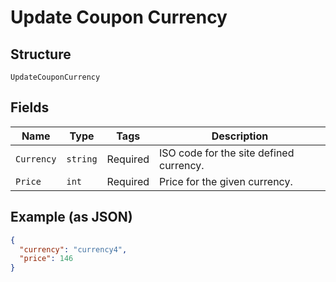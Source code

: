 
# Update Coupon Currency

## Structure

`UpdateCouponCurrency`

## Fields

| Name | Type | Tags | Description |
|  --- | --- | --- | --- |
| `Currency` | `string` | Required | ISO code for the site defined currency. |
| `Price` | `int` | Required | Price for the given currency. |

## Example (as JSON)

```json
{
  "currency": "currency4",
  "price": 146
}
```

